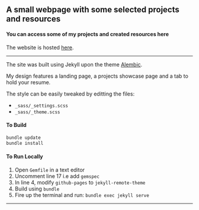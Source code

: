 ## A small webpage with some selected projects and resources

#### You can access some of my projects and created resources here

The website is hosted [here](https://sayarghoshroy.github.io/).

---

The site was built using Jekyll upon the theme [Alembic](https://github.com/daviddarnes/alembic).

My design features a landing page, a projects showcase page and a tab to hold your resume.

The style can be easily tweaked by editting the files:
- `_sass/_settings.scss` 
- `_sass/_theme.scss`

#### To Build

```bash
bundle update
bundle install
```

#### To Run Locally

1. Open `Gemfile` in a text editor
2. Uncomment line 17 i.e add `gemspec`
3. In line 4, modify `github-pages` to `jekyll-remote-theme`
4. Build using `bundle`
5. Fire up the terminal and run: `bundle exec jekyll serve`

---
